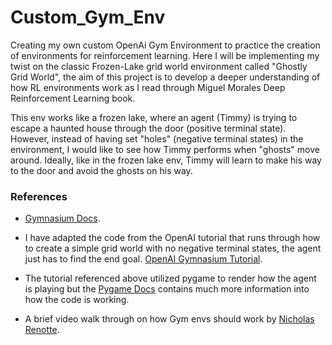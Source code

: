 # Custom_Gym_Env

Creating my own custom OpenAi Gym Environment to practice the creation of environments for reinforcement learning. Here I will be implementing my twist on the classic Frozen-Lake grid world environment called "Ghostly Grid World", the aim of this project is to develop a deeper understanding of how RL environments work as I read through Miguel Morales Deep Reinforcement Learning book. 

This env works like a frozen lake, where an agent (Timmy) is trying to escape a haunted house through the door (positive terminal state). However, instead of having set "holes" (negative terminal states) in the environment, I would like to see how Timmy performs when "ghosts" move around. Ideally, like in the frozen lake env, Timmy will learn to make his way to the door and avoid the ghosts on his way. 

### References

- [Gymnasium Docs](https://gymnasium.farama.org).

- I have adapted the code from the OpenAI tutorial that runs through how to create a simple grid world with no negative terminal states, the agent just has to find the end goal. [OpenAI Gymnasium Tutorial](https://gymnasium.farama.org/tutorials/gymnasium_basics/environment_creation/).

- The tutorial referenced above utilized pygame to render how the agent is playing but the [Pygame Docs](https://www.pygame.org/docs/ref/draw.html#pygame.draw.line) contains much more information into how the code is working.

- A brief video walk through on how Gym envs should work by [Nicholas Renotte](https://www.youtube.com/watch?v=bD6V3rcr_54).
